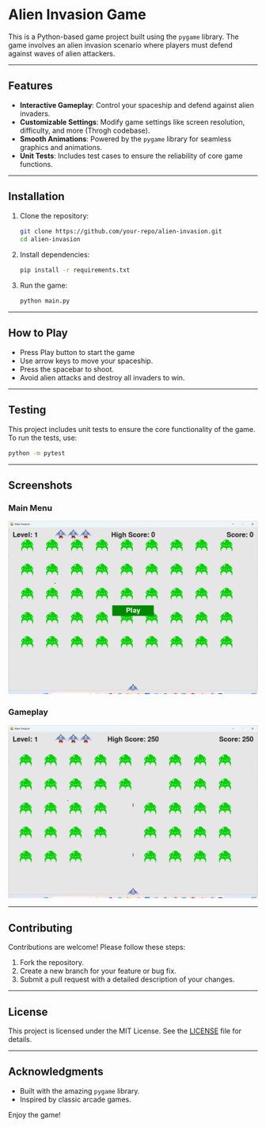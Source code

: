 # Alien Invasion Game

This is a Python-based game project built using the `pygame` library. The game involves an alien invasion scenario where players must defend against waves of alien attackers.

---

## Features

- **Interactive Gameplay**: Control your spaceship and defend against alien invaders.
- **Customizable Settings**: Modify game settings like screen resolution, difficulty, and more (Throgh codebase).
- **Smooth Animations**: Powered by the `pygame` library for seamless graphics and animations.
- **Unit Tests**: Includes test cases to ensure the reliability of core game functions.

---

## Installation

1. Clone the repository:
    ```bash
    git clone https://github.com/your-repo/alien-invasion.git
    cd alien-invasion
    ```

2. Install dependencies:
    ```bash
    pip install -r requirements.txt
    ```

3. Run the game:
    ```bash
    python main.py
    ```

---

## How to Play
- Press Play button to start the game
- Use arrow keys to move your spaceship.
- Press the spacebar to shoot.
- Avoid alien attacks and destroy all invaders to win.

---

## Testing

This project includes unit tests to ensure the core functionality of the game. To run the tests, use:
```bash
python -m pytest
```

---

## Screenshots

### Main Menu
![Gameplay Screenshot](images/main_menu.png)

### Gameplay
![Gameplay Screenshot](images/gameplay.png)

---

## Contributing

Contributions are welcome! Please follow these steps:

1. Fork the repository.
2. Create a new branch for your feature or bug fix.
3. Submit a pull request with a detailed description of your changes.

---

## License

This project is licensed under the MIT License. See the [LICENSE](LICENSE) file for details.

---

## Acknowledgments

- Built with the amazing `pygame` library.
- Inspired by classic arcade games.

Enjoy the game!